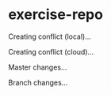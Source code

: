 # exercise-repo

Creating conflict (local)...

Creating conflict (cloud)...

Master changes...

Branch changes...

